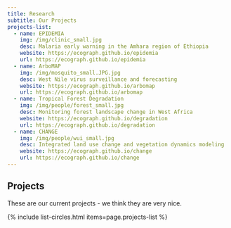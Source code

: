 ```yaml
---
title: Research
subtitle: Our Projects
projects-list:
  - name: EPIDEMIA
    img: /img/clinic_small.jpg
    desc: Malaria early warning in the Amhara region of Ethiopia
    website: https://ecograph.github.io/epidemia
    url: https://ecograph.github.io/epidemia
  - name: ArboMAP
    img: /img/mosquito_small.JPG.jpg
    desc: West Nile virus surveillance and forecasting
    website: https://ecograph.github.io/arbomap
    url: https://ecograph.github.io/arbomap
  - name: Tropical Forest Degradation
    img: /img/people/forest_small.jpg
    desc: Monitoring forest landscape change in West Africa
    website: https://ecograph.github.io/degradation
    url: https://ecograph.github.io/degradation
  - name: CHANGE
    img: /img/people/wui_small.jpg
    desc: Integrated land use change and vegetation dynamics modeling
    website: https://ecograph.github.io/change
    url: https://ecograph.github.io/change
---
```


## Projects

These are our current projects - we think they are very nice.

{% include list-circles.html items=page.projects-list %}
